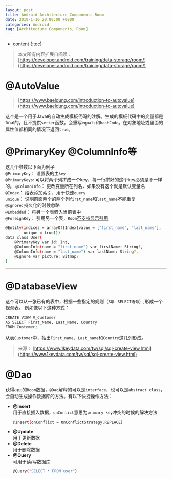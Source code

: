 ```yaml
---
layout: post
title: Android Architecture Components Room
date: 2019-1-10 20:00:00 +0800
categories: Android
tag: [Architecture Components, Room]
---
```


* content
{:toc}

>本文所有内容扩展自阅读：[https://developer.android.com/training/data-storage/room/](https://developer.android.com/training/data-storage/room/)


@AutoValue
====================================
>[https://www.baeldung.com/introduction-to-autovalue](https://www.baeldung.com/introduction-to-autovalue)

这个是一个用于Java的自动生成模板代码的注解。生成的模板代码中的变量都是final的，且不提供`setter`函数。会重写`equals`和`hashCode`。在对象地址或里面的属性值都相同的情况下返回`true`。


@PrimaryKey @ColumnInfo等
======================================
这几个参数以下面为例子  
`@PrimaryKey`： 设置表的主`key`  
`@PrimaryKeys`: 可以将两个列拼成一个key，每一行拼好的这个key必须是不一样的。
`@ColumnInfo`： 更改变量所在列名，如果没有这个就是默认变量名  
`@Index`： 给表添加索引，用于快速`query`  
`unique`： 说明前面两个的两个列`first_name`和`last_name`不能重复  
`@Ignore`: 持久化的时候忽略  
`@Embedded`： 将另一个表嵌入当前表中  
`@ForeignKey`： 引用另一个表，`Room`[不支持显示引用](https://developer.android.com/training/data-storage/room/referencing-data.html#understand-no-object-references)
```bash
@Entity(indices = arrayOf(Index(value = ["first_name", "last_name"],
        unique = true)))
data class User(
    @PrimaryKey var id: Int,
    @ColumnInfo(name = "first_name") var firstName: String?,
    @ColumnInfo(name = "last_name") var lastName: String?,
    @Ignore var picture: Bitmap?
)
```
-----------------------------------------------------------------------------

@DatabaseView
======================================
这个可以从一张已有的表中，根据一些指定的规则（`SQL SELECT语句`）,形成一个视观表。
例如像以下这种方式：
```bash
CREATE VIEW V_Customer
AS SELECT First_Name, Last_Name, Country
FROM Customer;
```
从表`Customer`中，抽出`First_name`、`Last_name`和`Country`这几列形成。
>来源： [https://www.1keydata.com/tw/sql/sql-create-view.html](https://www.1keydata.com/tw/sql/sql-create-view.html)


@Dao
=====================================
获得app的`Room`数据，`@Dao`解释的可以是`interface`，也可以是`abstract class`，会自动生成操作数据库的方法。有以下快捷操作方法：
* **@Insert**  
  用于直接插入数据，`onConlict`意思为`primary key`冲突的时候的解决方法
  ```bash
  @Insert(onConflict = OnConflictStrategy.REPLACE)
  ```
* **@Update**  
  用于更新数据
* **@Delete**  
  用于删除数据
* **@Query**  
  可用于读/写数据库
  ```bash
  @Query("SELECT * FROM user")
  ```

